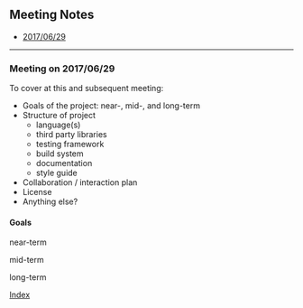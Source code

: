 ## <a name="top">Meeting Notes

* [2017/06/29](#20170629)



-----------------------------------------------------------------
### Meeting on 2017/06/29

To cover at this and subsequent meeting:
- Goals of the project: near-, mid-, and long-term
- Structure of project
  - language(s)
  - third party libraries
  - testing framework
  - build system
  - documentation
  - style guide
- Collaboration / interaction plan
- License
- Anything else?

#### Goals
near-term


mid-term


long-term


[Index](#top)


